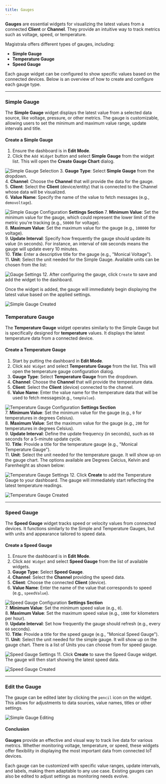 ```yaml
---
title: Gauges
---
```



**Gauges** are essential widgets for visualizing the latest values from a connected **Client** or **Channel**. They provide an intuitive way to track metrics such as voltage, speed, or temperature.

  <!-- ![Gauge Chart Example](../../img/dashboards/gauge-chartexample.png) -->

Magistrala offers different types of gauges, including:

- **Simple Gauge**
- **Temperature Gauge**
- **Speed Gauge**

Each gauge widget can be configured to show specific values based on the connected devices. Below is an overview of how to create and configure each gauge type.

---

### Simple Gauge

The **Simple Gauge** widget displays the latest value from a selected data source, like voltage, pressure, or other metrics. The gauge is customizable, allowing users to set the minimum and maximum value range, update intervals and title.

#### Create a Simple Gauge

1. Ensure the dashboard is in **Edit Mode**.
2. Click the `Add Widget` button and select **Simple Gauge** from the widget list. This will open the **Create Gauge Chart** dialog.

  ![Simple Gauge Selection](../../img/dashboards/gauge-type-filter.png)
3. **Gauge Type**: Select **Simple Gauge** from the dropdown.  
4. **Channel**: Choose the **Channel** that will provide the data for the gauge.  
5. **Client**: Select the **Client** (device/entity) that is connected to the Channel whose data will be visualized.  
6. **Value Name**: Specify the name of the value to fetch messages (e.g., `demovoltage`).  

  ![Simple Gauge Configuration](../../img/dashboards/create-simplegauge.png)
**Settings Section**
7. **Minimum Value**: Set the minimum value for the gauge, which could represent the lower limit of the metric you're tracking (e.g., `50000` for voltage).  
8. **Maximum Value**: Set the maximum value for the gauge (e.g., `100000` for voltage).  
9. **Update Interval**: Specify how frequently the gauge should update its value (in seconds). For instance, an interval of `600` seconds means the gauge will update every 10 minutes.  
10. **Title**: Enter a descriptive title for the gauge (e.g., "Monical Voltage").  
11. **Unit**: Select the unit needed for the Simple Gauge. Available units can be chosen from the list:  

  ![Gauge Settings](../../img/dashboards/settings-gaugechart.png)
12. After configuring the gauge, click `Create` to save and add the widget to the dashboard.  

Once the widget is added, the gauge will immediately begin displaying the latest value based on the applied settings.

  ![Simple Gauge Created](../../img/dashboards/new-simplegauge.png)

### Temperature Gauge

The **Temperature Gauge** widget operates similarly to the Simple Gauge but is specifically designed for **temperature** values. It displays the latest temperature data from a connected device.

#### Create a Temperature Gauge

1. Start by putting the dashboard in **Edit Mode**.
2. Click `Add Widget` and select **Temperature Gauge** from the list. This will open the temperature gauge configuration dialog.
3. **Gauge Type**: Select **Temperature Gauge** from the dropdown.
4. **Channel**: Choose the **Channel** that will provide the temperature data.
5. **Client**: Select the **Client** (device) connected to the channel.
6. **Value Name**: Enter the value name for the temperature data that will be used to fetch messages(e.g., `tempValue`).

  ![Temperature Gauge Configuration](../../img/dashboards/create-temperature-gauge.png)
**Settings Section**  
7. **Minimum Value**: Set the minimum value for the gauge (e.g., `0` for temperatures in degrees Celsius).  
8. **Maximum Value**: Set the maximum value for the gauge (e.g., `200` for temperatures in degrees Celsius).  
9. **Update Interval**: Define the update frequency (in seconds), such as `60` seconds for a 5-minute update cycle.  
10. **Title**: Provide a title for the temperature gauge (e.g., "Monical Temperature Gauge").  
11. **Unit**: Select the unit needed for the temperature gauge. It will show up on the gauge chart. The options available are Degrees Celcius, Kelvin and Farenheight as shown below:  

  ![Temperature Gauge Settings](../../img/dashboards/temperature-gauge-units.png)
12. Click **Create** to add the Temperature Gauge to your dashboard. The gauge will immediately start reflecting the latest temperature readings.  

  ![Temperature Gauge Created](../../img/dashboards/new-temperaturegauge.png)

---

### Speed Gauge

The **Speed Gauge** widget tracks speed or velocity values from connected devices. It functions similarly to the Simple and Temperature Gauges, but with units and appearance tailored to speed data.

#### Create a Speed Gauge

1. Ensure the dashboard is in **Edit Mode**.
2. Click `Add Widget` and select **Speed Gauge** from the list of available widgets.
3. **Gauge Type**: Select **Speed Gauge**.
4. **Channel**: Select the **Channel** providing the speed data.
5. **Client**: Choose the connected **Client** (device).
6. **Value Name**: Enter the name of the value that corresponds to speed (e.g., `speedValue`).

  ![Speed Gauge Configuration](../../img/dashboards/create-speedgauge.png)
**Settings Section**  
7. **Minimum Value**: Set the minimum speed value (e.g., `0`).  
8. **Maximum Value**: Set the maximum speed value (e.g., `1000` for kilometers per hour).  
9. **Update Interval**: Set how frequently the gauge should refresh (e.g., every `60` seconds).  
10. **Title**: Provide a title for the speed gauge (e.g., "Monical Speed Gauge").  
11. **Unit**: Select the unit needed for the simple gauge. It will show up on the gauge chart. There is a list of Units you can choose from for speed gauge.  

   ![Speed Gauge Settings](../../img/dashboards/create-speedgauge-unit.png)
11. Click **Create** to save the Speed Gauge widget. The gauge will then start showing the latest speed data.  

   ![Speed Gauge Created](../../img/dashboards/new-speedgauge.png)

---

### Edit the Gauge

The gauge can be edited later by clicking the `pencil` icon on the widget. This allows for adjustments to data sources, value names, titles or other settings.

  ![Simple Gauge Editing](../../img/dashboards/edit-gauge-settings.png)

#### **Conclusion**

**Gauges** provide an effective and visual way to track live data for various metrics. Whether monitoring voltage, temperature, or speed, these widgets offer flexibility in displaying the most important data from connected IoT devices.

Each gauge can be customized with specific value ranges, update intervals, and labels, making them adaptable to any use case. Existing gauges can also be edited to adjust settings as monitoring needs evolve.

